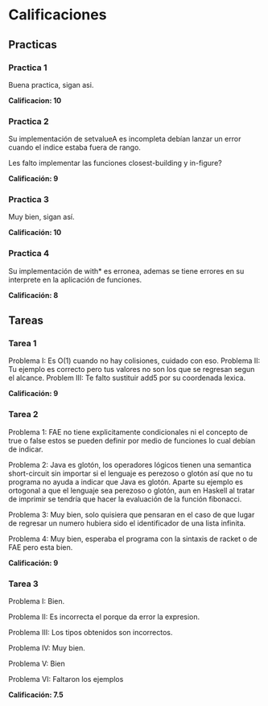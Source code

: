 # Calificaciones

## Practicas

### Practica 1

Buena practica, sigan asi.

**Calificacion: 10**

### Practica 2

Su implementación de setvalueA es incompleta debían lanzar un error cuando el indice estaba fuera de rango.

Les falto implementar las funciones closest-building y in-figure?

**Calificación: 9**

### Practica 3

Muy bien, sigan así.

**Calificación: 10**

### Practica 4

Su implementación de with* es erronea, ademas se tiene errores en su interprete en la aplicación de funciones.

**Calificación: 8**

## Tareas

### Tarea 1
Problema I: Es O(1) cuando no hay colisiones, cuidado con eso.
Problema II: Tu ejemplo es correcto pero tus valores no 
son los que se regresan segun el alcance.
Problem III: Te falto sustituir add5 por su coordenada lexica.

**Calificación: 9**

### Tarea 2

Problema 1: FAE no tiene explicitamente condicionales ni el concepto de true o false estos se pueden definir por medio de funciones lo cual debían de indicar.

Problema 2: Java es glotón, los operadores lógicos tienen una semantica short-circuit sin importar si el lenguaje es perezoso o glotón así que no tu programa no ayuda a indicar que Java es glotón. Aparte su ejemplo es ortogonal
a que el lenguaje sea perezoso o glotón, aun en Haskell al tratar de imprimir
se tendría que hacer la evaluación de la función fibonacci.

Problema 3: Muy bien, solo quisiera que pensaran en el caso de que lugar de regresar un numero hubiera sido el identificador de una lista infinita.

Problema 4: Muy bien, esperaba el programa con la sintaxis de racket o de FAE
pero esta bien.

**Calificación: 9**

### Tarea 3

Problema I: Bien.

Problema II: Es incorrecta el porque da error la expresion.

Problema III: Los tipos obtenidos son incorrectos.

Problema IV: Muy bien.

Problema V: Bien

Problema VI: Faltaron los ejemplos

**Calificación: 7.5**
